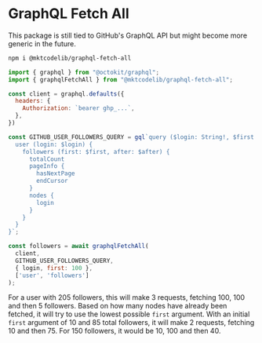 # GraphQL Fetch All

This package is still tied to GitHub's GraphQL API but might become more generic in the future.

```bash
npm i @mktcodelib/graphql-fetch-all
```

```js
import { graphql } from "@octokit/graphql";
import { graphqlFetchAll } from "@mktcodelib/graphql-fetch-all";

const client = graphql.defaults({
  headers: {
    Authorization: `bearer ghp_...`,
  },
})

const GITHUB_USER_FOLLOWERS_QUERY = gql`query ($login: String!, $first: Int!, $after: String) { 
  user (login: $login) {
    followers (first: $first, after: $after) {
      totalCount
      pageInfo {
        hasNextPage
        endCursor
      }
      nodes {
        login
      }
    }
  }
}`;

const followers = await graphqlFetchAll(
  client,
  GITHUB_USER_FOLLOWERS_QUERY,
  { login, first: 100 },
  ['user', 'followers']
);
```

For a user with 205 followers, this will make 3 requests, fetching 100, 100 and then 5 followers.
Based on how many nodes have already been fetched, it will try to use the lowest possible `first` argument.
With an initial `first` argument of 10 and 85 total followers, it will make 2 requests, fetching 10 and then 75. For 150 followers, it would be 10, 100 and then 40. 